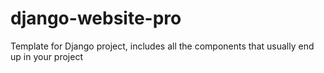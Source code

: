 # django-website-pro
Template for Django project, includes all the components that usually end up in your project
